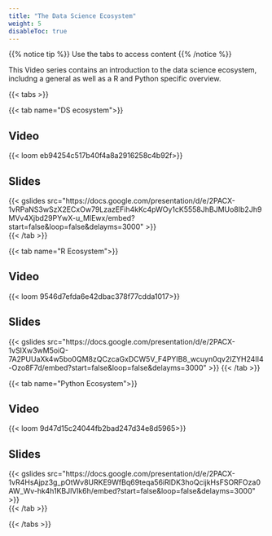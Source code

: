 ```yaml
---
title: "The Data Science Ecosystem"
weight: 5
disableToc: true
---
```


{{% notice tip %}} Use the tabs to access content
{{% /notice %}}

This Video series contains an introduction to the data science ecosystem, includng a general as well as a R and Python specific overview.

{{< tabs >}}

{{< tab name="DS ecosystem">}}
<div>
  <h2>Video</h2>
  {{< loom eb94254c517b40f4a8a2916258c4b92f>}}
  
  <h2>Slides</h2>  
  {{< gslides src="https://docs.google.com/presentation/d/e/2PACX-1vRPaNS3wSzX2ECxOw79LzazEFih4kKc4pWOy1cK5558JhBJMUo8Ib2Jh9MVv4Xjbd29PYwX-u_MlEwx/embed?start=false&loop=false&delayms=3000" >}}
</div>
  {{< /tab >}}

{{< tab name="R Ecosystem">}}
  <h2>Video</h2>
  {{< loom 9546d7efda6e42dbac378f77cdda1017>}}
  
  <h2>Slides</h2>  
  {{< gslides src="https://docs.google.com/presentation/d/e/2PACX-1vSIXw3wM5oiQ-7A2PUUaXk4w5bo0QM8zQCzcaGxDCW5V_F4PYIB8_wcuyn0qv2IZYH24II4-Ozo8F7d/embed?start=false&loop=false&delayms=3000" >}}
  {{< /tab >}}

{{< tab name="Python Ecosystem">}}
<div>
  <h2>Video</h2>
  {{< loom 9d47d15c24044fb2bad247d34e8d5965>}}
  
  <h2>Slides</h2>  
  {{< gslides src="https://docs.google.com/presentation/d/e/2PACX-1vR4HsAjpz3g_pOtWv8URKE9WfBq69teqa56iRlDK3hoQcijkHsFSORFOza0AW_Wv-hk4h1KBJlVlk6h/embed?start=false&loop=false&delayms=3000" >}}
</div>
  {{< /tab >}}

{{< /tabs >}}
